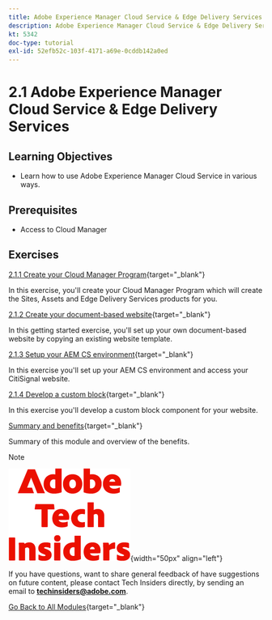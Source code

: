 ```yaml
---
title: Adobe Experience Manager Cloud Service & Edge Delivery Services
description: Adobe Experience Manager Cloud Service & Edge Delivery Services
kt: 5342
doc-type: tutorial
exl-id: 52efb52c-103f-4171-a69e-0cddb142a0ed
---
```

# 2.1 Adobe Experience Manager Cloud Service & Edge Delivery Services

## Learning Objectives

- Learn how to use Adobe Experience Manager Cloud Service in various ways.

## Prerequisites

- Access to Cloud Manager 

## Exercises

[2.1.1 Create your Cloud Manager Program](./ex1.md){target="_blank"}

In this exercise, you'll create your Cloud Manager Program which will create the Sites, Assets and Edge Delivery Services products for you.

[2.1.2 Create your document-based website](./ex2.md){target="_blank"}

In this getting started exercise, you'll set up your own document-based website by copying an existing website template.

[2.1.3 Setup your AEM CS environment](./ex3.md){target="_blank"}

In this exercise you'll set up your AEM CS environment and access your CitiSignal website.

[2.1.4 Develop a custom block](./ex4.md){target="_blank"}

In this exercise you'll develop a custom block component for your website.

[Summary and benefits](./summary.md){target="_blank"}

Summary of this module and overview of the benefits.

>[!NOTE]
>
>![Tech Insiders](./../../../assets/images/techinsiders.png){width="50px" align="left"}
>
>If you have questions, want to share general feedback of have suggestions on future content, please contact Tech Insiders directly, by sending an email to **techinsiders@adobe.com**.

[Go Back to All Modules](../../../overview.md){target="_blank"}
